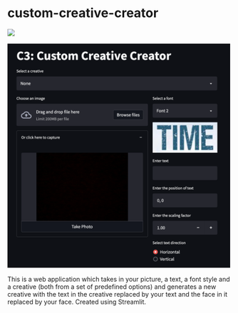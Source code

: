 # custom-creative-creator

[![](https://badgen.net/badge/Docker/Pull%20Image/blue?icon=docker)](https://hub.docker.com/r/007prateekd/custom-creative-creator/)

<img src=docs/teaser.png width=500>

This is a web application which takes in your picture, a text, a font style and a creative (both from a set of predefined options) and generates a new creative with the text in the creative replaced by your text and the face in it replaced by your face. Created using Streamlit.